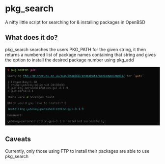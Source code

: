 pkg\_search
===========

A nifty little script for searching for & installing packages in OpenBSD

What does it do?
----------------

pkg\_search searches the users PKG\_PATH for the given string, it then returns a numbered list of package names containing that string and gives the option to install the desired package number using pkg\_add

![alt text](example.png)

Caveats
-------

Currently, only those using FTP to install their packages are able to use pkg\_search 
